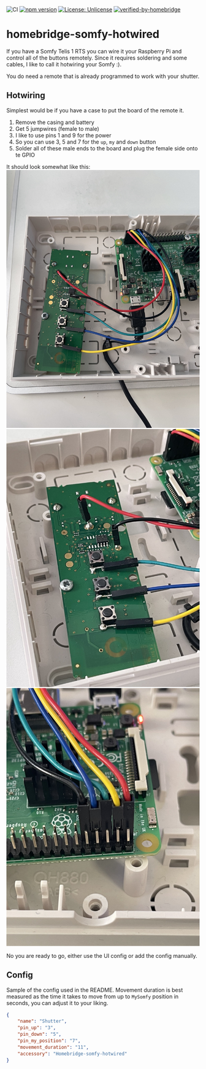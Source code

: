 ![CI](https://github.com/F4stFr3ddy/homebridge-somfy-hotwired/workflows/CI/badge.svg)
[![npm version](https://badge.fury.io/js/homebridge-somfy-hotwired.svg)](https://badge.fury.io/js/homebridge-somfy-hotwired)
[![License: Unlicense](https://img.shields.io/badge/license-Unlicense-blue.svg)](http://unlicense.org/)
[![verified-by-homebridge](https://badgen.net/badge/homebridge/verified/purple)](https://github.com/homebridge/homebridge/wiki/Verified-Plugins)
# homebridge-somfy-hotwired
If you have a Somfy Telis 1 RTS you can wire it your Raspberry Pi and control all of the buttons remotely. Since it 
requires soldering and some cables, I like to call it hotwiring your Somfy :).

You do need a remote that is already programmed to work with your shutter.

## Hotwiring
Simplest would be if you have a case to put the board of the remote it.
1. Remove the casing and battery
2. Get 5 jumpwires (female to male)
3. I like to use pins 1 and 9 for the power
4. So you can use 3, 5 and 7 for the `up`, `my` and `down` button
5. Solder all of these male ends to the board and plug the female side onto te GPIO

It should look somewhat like this:
![hotwired](hotwired_1.jpeg)
![hotwired2](hotwired_2.jpeg)
![hotwired3](hotwired_3.jpeg)

No you are ready to go, either use the UI config or add the config manually.

## Config
Sample of the config used in the README. Movement duration is best measured as the time it takes to move from up to 
`MySomfy` position in seconds, you can adjust it to your liking. 

```json
{
    "name": "Shutter",
    "pin_up": "3",
    "pin_down": "5",
    "pin_my_position": "7",
    "movement_duration": "11",
    "accessory": "Homebridge-somfy-hotwired"
}
```
